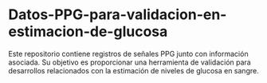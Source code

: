 # Datos-PPG-para-validacion-en-estimacion-de-glucosa
Este repositorio contiene registros de señales PPG junto con información asociada. Su objetivo es proporcionar una herramienta de validación para desarrollos relacionados con la estimación de niveles de glucosa en sangre.

